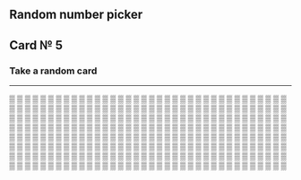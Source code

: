 ## Random number picker 

## Card № 5

### Take a random card
----
[▒](59.md) [▒](41.md) [▒](16.md) [▒](13.md) [▒](76.md) [▒](55.md) [▒](66.md) [▒](26.md) [▒](80.md) [▒](1.md) [▒](90.md) [▒](72.md) [▒](59.md) [▒](4.md) [▒](1.md) [▒](46.md) [▒](87.md) [▒](3.md) [▒](67.md) [▒](37.md) [▒](67.md) [▒](27.md) [▒](38.md) [▒](44.md) [▒](27.md) [▒](32.md) [▒](77.md) [▒](22.md) [▒](71.md) [▒](37.md) [▒](71.md) [▒](30.md) [▒](11.md) [▒](75.md) [▒](12.md) [▒](6.md) [▒](91.md) [▒](97.md) [▒](86.md) [▒](57.md) [▒](93.md) [▒](0.md) [▒](51.md) [▒](2.md) [▒](12.md) [▒](98.md) [▒](74.md) [▒](15.md) [▒](43.md) [▒](48.md) [▒](75.md) [▒](7.md) [▒](56.md) [▒](64.md) [▒](12.md) [▒](50.md) [▒](24.md) [▒](53.md) [▒](77.md) [▒](48.md) [▒](21.md) [▒](34.md) [▒](56.md) [▒](20.md) [▒](63.md) [▒](94.md) [▒](9.md) [▒](68.md) [▒](92.md) [▒](90.md) [▒](48.md) [▒](70.md) [▒](71.md) [▒](43.md) [▒](96.md) [▒](44.md) [▒](84.md) [▒](45.md) [▒](85.md) [▒](50.md) [▒](96.md) [▒](10.md) [▒](52.md) [▒](88.md) [▒](99.md) [▒](86.md) [▒](31.md) [▒](99.md) [▒](62.md) [▒](5.md) [▒](91.md) [▒](13.md) [▒](11.md) [▒](55.md) [▒](52.md) [▒](85.md) [▒](66.md) [▒](99.md) [▒](19.md) [▒](51.md) [▒](12.md) [▒](81.md) [▒](98.md) [▒](32.md) [▒](99.md) [▒](40.md) [▒](42.md) [▒](84.md) [▒](28.md) [▒](33.md) [▒](25.md) [▒](54.md) [▒](41.md) [▒](72.md) [▒](77.md) [▒](94.md) [▒](60.md) [▒](17.md) [▒](95.md) [▒](18.md) [▒](74.md) [▒](26.md) [▒](37.md) [▒](87.md) [▒](69.md) [▒](29.md) [▒](57.md) [▒](70.md) [▒](3.md) [▒](21.md) [▒](45.md) [▒](66.md) [▒](50.md) [▒](18.md) [▒](31.md) [▒](92.md) [▒](30.md) [▒](4.md) [▒](14.md) [▒](5.md) [▒](90.md) [▒](83.md) [▒](90.md) [▒](16.md) [▒](69.md) [▒](26.md) [▒](25.md) [▒](74.md) [▒](24.md) [▒](3.md) [▒](71.md) [▒](49.md) [▒](95.md) [▒](5.md) [▒](5.md) [▒](29.md) [▒](36.md) [▒](58.md) [▒](86.md) [▒](36.md) [▒](63.md) [▒](89.md) [▒](61.md) [▒](23.md) [▒](65.md) [▒](26.md) [▒](25.md) [▒](21.md) [▒](47.md) [▒](73.md) [▒](54.md) [▒](19.md) [▒](93.md) [▒](7.md) [▒](15.md) [▒](39.md) [▒](15.md) [▒](52.md) [▒](39.md) [▒](20.md) [▒](72.md) [▒](4.md) [▒](2.md) [▒](76.md) [▒](36.md) [▒](75.md) [▒](62.md) [▒](0.md) [▒](97.md) [▒](88.md) [▒](8.md) [▒](89.md) [▒](34.md) [▒](44.md) [▒](10.md) [▒](1.md) [▒](38.md) [▒](42.md) [▒](46.md) [▒](43.md) [▒](76.md) [▒](53.md) [▒](83.md) [▒](43.md) [▒](44.md) [▒](35.md) [▒](28.md) [▒](21.md) [▒](46.md) [▒](89.md) [▒](55.md) [▒](81.md) [▒](45.md) [▒](27.md) [▒](58.md) [▒](60.md) [▒](39.md) [▒](33.md) [▒](68.md) [▒](10.md) [▒](42.md) [▒](57.md) [▒](37.md) [▒](10.md) [▒](7.md) [▒](2.md) [▒](79.md) [▒](89.md) [▒](97.md) [▒](52.md) [▒](73.md) [▒](22.md) [▒](60.md) [▒](49.md) [▒](1.md) [▒](8.md) [▒](82.md) [▒](45.md) [▒](95.md) [▒](6.md) [▒](49.md) [▒](87.md) [▒](42.md) [▒](68.md) [▒](79.md) [▒](77.md) [▒](47.md) [▒](82.md) [▒](40.md) [▒](60.md) [▒](67.md) [▒](32.md) [▒](36.md) [▒](46.md) [▒](64.md) [▒](93.md) [▒](9.md) [▒](48.md) [▒](19.md) [▒](24.md) [▒](28.md) [▒](83.md) [▒](61.md) [▒](78.md) [▒](22.md) [▒](8.md) [▒](67.md) [▒](82.md) [▒](54.md) [▒](27.md) [▒](85.md) [▒](19.md) [▒](35.md) [▒](17.md) [▒](58.md) [▒](23.md) [▒](31.md) [▒](56.md) [▒](92.md) [▒](96.md) [▒](47.md) [▒](94.md) [▒](83.md) [▒](18.md) [▒](16.md) [▒](0.md) [▒](20.md) [▒](17.md) 